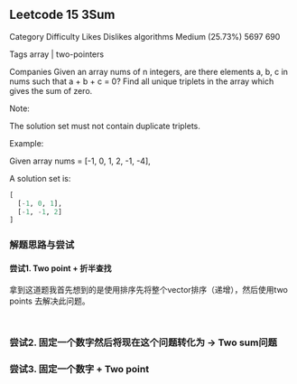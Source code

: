 ## Leetcode 15 3Sum

Category	Difficulty	Likes	Dislikes
algorithms	Medium (25.73%)	5697	690

Tags
array | two-pointers

Companies
Given an array nums of n integers, are there elements a, b, c in nums such that a + b + c = 0? Find all unique triplets in the array which gives the sum of zero.

Note:

The solution set must not contain duplicate triplets.

Example:

Given array nums = [-1, 0, 1, 2, -1, -4],

A solution set is:
```python
[
  [-1, 0, 1],
  [-1, -1, 2]
]
```

### 解题思路与尝试

#### 尝试1. Two point + 折半查找

拿到这道题我首先想到的是使用排序先将整个vector排序（递增），然后使用two points 去解决此问题。

```


```

### 尝试2. 固定一个数字然后将现在这个问题转化为 -> Two sum问题



### 尝试3. 固定一个数字 + Two point
